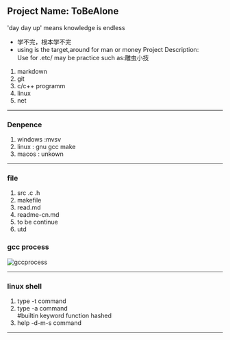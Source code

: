 ## Project Name: ToBeAlone
'day day up' means knowledge is endless
- 学不完，根本学不完
- using is the target,around for man or money
Project Description:   
Use for .etc/
may be practice such as:雕虫小技
1. markdown
2. git 
3. c/c++ programm
4. linux
5. net  
----
### Denpence
1. windows :mvsv
2. linux : gnu gcc make
3. macos : unkown
----
### file
1. src  .c .h
2. makefile
3. read.md
4. readme-cn.md
5. to be continue
6. utd
### gcc process
![gccprocess]("http://lcz.lcz251.top/lwt/ee.jpg")
<!-- 
![gccprocess]("https://github.com/lcz215/test/blob/main/ccomplier.jpg"
)
<img height="50%" 
src="https://github.com/lcz215/test/blob/main/ccomplier.jpg">
-->
---
### linux shell  
1. type -t command  
2. type -a command  
#builtin keyword function hashed  
3. help -d-m-s command  
---
